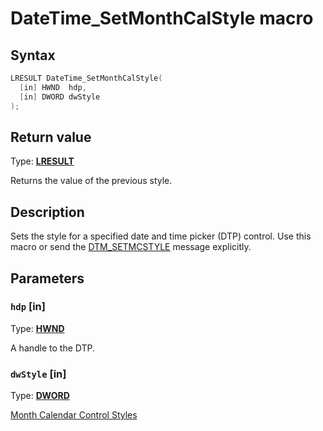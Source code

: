 # DateTime_SetMonthCalStyle macro

## Syntax

```cpp
LRESULT DateTime_SetMonthCalStyle(
  [in] HWND  hdp,
  [in] DWORD dwStyle
);
```

## Return value

Type: **[LRESULT](https://learn.microsoft.com/windows/desktop/winprog/windows-data-types)**

Returns the value of the previous style.

## Description

Sets the style for a specified date and time picker (DTP) control. Use this macro or send the [DTM_SETMCSTYLE](https://learn.microsoft.com/windows/desktop/Controls/dtm-setmcstyle) message explicitly.

## Parameters

### `hdp` [in]

Type: **[HWND](https://learn.microsoft.com/windows/desktop/WinProg/windows-data-types)**

A handle to the DTP.

### `dwStyle` [in]

Type: **[DWORD](https://learn.microsoft.com/windows/desktop/WinProg/windows-data-types)**

[Month Calendar Control Styles](https://learn.microsoft.com/windows/desktop/Controls/month-calendar-control-styles)